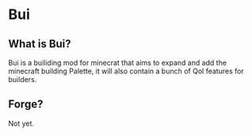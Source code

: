 # Bui

## What is Bui?
Bui is a builiding mod for minecrat that aims to expand and add the minecraft building Palette, it will also contain a bunch of Qol features for builders.
## Forge?
Not yet.